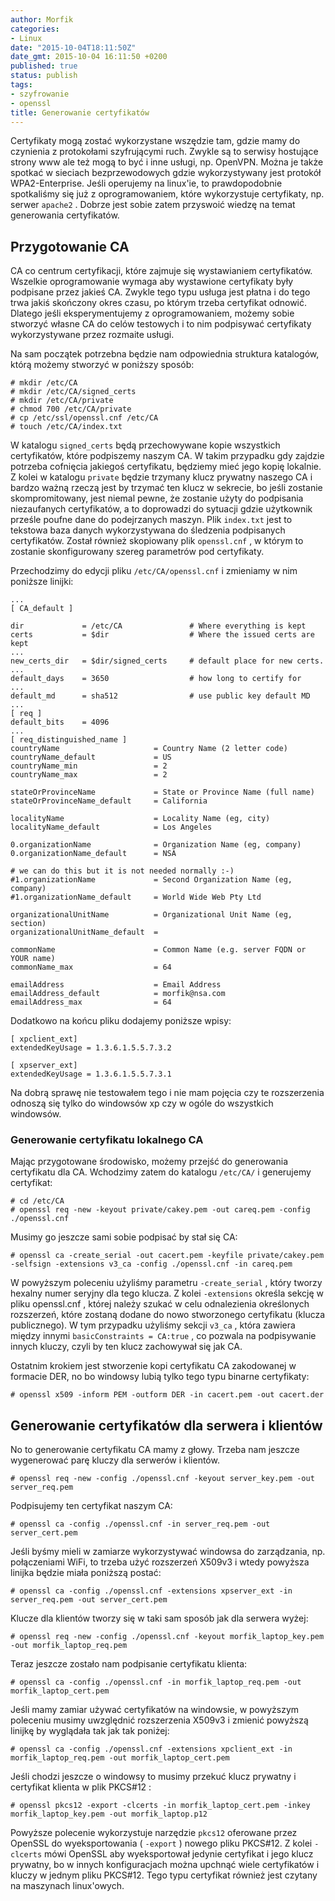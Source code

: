 ```yaml
---
author: Morfik
categories:
- Linux
date: "2015-10-04T18:11:50Z"
date_gmt: 2015-10-04 16:11:50 +0200
published: true
status: publish
tags:
- szyfrowanie
- openssl
title: Generowanie certyfikatów
---
```


Certyfikaty mogą zostać wykorzystane wszędzie tam, gdzie mamy do czynienia z protokołami
szyfrującymi ruch. Zwykle są to serwisy hostujące strony www ale też mogą to być i inne usługi, np.
OpenVPN. Można je także spotkać w sieciach bezprzewodowych gdzie wykorzystywany jest protokół
WPA2-Enterprise. Jeśli operujemy na linux'ie, to prawdopodobnie spotkaliśmy się już z
oprogramowaniem, które wykorzystuje certyfikaty, np. serwer `apache2` . Dobrze jest sobie zatem
przyswoić wiedzę na temat generowania certyfikatów.

<!--more-->
## Przygotowanie CA

CA co centrum certyfikacji, które zajmuje się wystawianiem certyfikatów. Wszelkie oprogramowanie
wymaga aby wystawione certyfikaty były podpisane przez jakieś CA. Zwykle tego typu usługa jest
płatna i do tego trwa jakiś skończony okres czasu, po którym trzeba certyfikat odnowić. Dlatego
jeśli eksperymentujemy z oprogramowaniem, możemy sobie stworzyć własne CA do celów testowych i to
nim podpisywać certyfikaty wykorzystywane przez rozmaite usługi.

Na sam początek potrzebna będzie nam odpowiednia struktura katalogów, którą możemy stworzyć w
poniższy sposób:

    # mkdir /etc/CA
    # mkdir /etc/CA/signed_certs
    # mkdir /etc/CA/private
    # chmod 700 /etc/CA/private
    # cp /etc/ssl/openssl.cnf /etc/CA
    # touch /etc/CA/index.txt

W katalogu `signed_certs` będą przechowywane kopie wszystkich certyfikatów, które podpiszemy naszym
CA. W takim przypadku gdy zajdzie potrzeba cofnięcia jakiegoś certyfikatu, będziemy mieć jego kopię
lokalnie. Z kolei w katalogu `private` będzie trzymany klucz prywatny naszego CA i bardzo ważną
rzeczą jest by trzymać ten klucz w sekrecie, bo jeśli zostanie skompromitowany, jest niemal pewne,
że zostanie użyty do podpisania niezaufanych certyfikatów, a to doprowadzi do sytuacji gdzie
użytkownik prześle poufne dane do podejrzanych maszyn. Plik `index.txt` jest to tekstowa baza
danych wykorzystywana do śledzenia podpisanych certyfikatów. Został również skopiowany plik
`openssl.cnf` , w którym to zostanie skonfigurowany szereg parametrów pod certyfikaty.

Przechodzimy do edycji pliku `/etc/CA/openssl.cnf` i zmieniamy w nim poniższe linijki:

    ...
    [ CA_default ]
    
    dir             = /etc/CA               # Where everything is kept
    certs           = $dir                  # Where the issued certs are kept
    ...
    new_certs_dir   = $dir/signed_certs     # default place for new certs.
    ...
    default_days    = 3650                  # how long to certify for
    ...
    default_md      = sha512                # use public key default MD
    ...
    [ req ]
    default_bits    = 4096
    ...
    [ req_distinguished_name ]
    countryName                     = Country Name (2 letter code)
    countryName_default             = US
    countryName_min                 = 2
    countryName_max                 = 2
    
    stateOrProvinceName             = State or Province Name (full name)
    stateOrProvinceName_default     = California
    
    localityName                    = Locality Name (eg, city)
    localityName_default            = Los Angeles
    
    0.organizationName              = Organization Name (eg, company)
    0.organizationName_default      = NSA
    
    # we can do this but it is not needed normally :-)
    #1.organizationName             = Second Organization Name (eg, company)
    #1.organizationName_default     = World Wide Web Pty Ltd
    
    organizationalUnitName          = Organizational Unit Name (eg, section)
    organizationalUnitName_default  =
    
    commonName                      = Common Name (e.g. server FQDN or YOUR name)
    commonName_max                  = 64
    
    emailAddress                    = Email Address
    emailAddress_default            = morfik@nsa.com
    emailAddress_max                = 64

Dodatkowo na końcu pliku dodajemy poniższe wpisy:

    [ xpclient_ext]
    extendedKeyUsage = 1.3.6.1.5.5.7.3.2
    
    [ xpserver_ext]
    extendedKeyUsage = 1.3.6.1.5.5.7.3.1

Na dobrą sprawę nie testowałem tego i nie mam pojęcia czy te rozszerzenia odnoszą się tylko do
windowsów xp czy w ogóle do wszystkich windowsów.

### Generowanie certyfikatu lokalnego CA

Mając przygotowane środowisko, możemy przejść do generowania certyfikatu dla CA. Wchodzimy zatem do
katalogu `/etc/CA/` i generujemy certyfikat:

    # cd /etc/CA
    # openssl req -new -keyout private/cakey.pem -out careq.pem -config ./openssl.cnf

Musimy go jeszcze sami sobie podpisać by stał się
    CA:

    # openssl ca -create_serial -out cacert.pem -keyfile private/cakey.pem -selfsign -extensions v3_ca -config ./openssl.cnf -in careq.pem

W powyższym poleceniu użyliśmy parametru `-create_serial` , który tworzy hexalny numer seryjny dla
tego klucza. Z kolei `-extensions` określa sekcję w pliku openssl.cnf , której należy szukać w celu
odnalezienia określonych rozszerzeń, które zostaną dodane do nowo stworzonego certyfikatu (klucza
publicznego). W tym przypadku użyliśmy sekcji `v3_ca` , która zawiera między innymi
`basicConstraints = CA:true` , co pozwala na podpisywanie innych kluczy, czyli by ten klucz
zachowywał się jak CA.

Ostatnim krokiem jest stworzenie kopi certyfikatu CA zakodowanej w formacie DER, no bo windowsy
lubią tylko tego typu binarne certyfikaty:

    # openssl x509 -inform PEM -outform DER -in cacert.pem -out cacert.der

## Generowanie certyfikatów dla serwera i klientów

No to generowanie certyfikatu CA mamy z głowy. Trzeba nam jeszcze wygenerować parę kluczy dla
serwerów i klientów.

    # openssl req -new -config ./openssl.cnf -keyout server_key.pem -out server_req.pem

Podpisujemy ten certyfikat naszym CA:

    # openssl ca -config ./openssl.cnf -in server_req.pem -out server_cert.pem

Jeśli byśmy mieli w zamiarze wykorzystywać windowsa do zarządzania, np. połączeniami WiFi, to trzeba
użyć rozszerzeń X509v3 i wtedy powyższa linijka będzie miała poniższą
    postać:

    # openssl ca -config ./openssl.cnf -extensions xpserver_ext -in server_req.pem -out server_cert.pem

Klucze dla klientów tworzy się w taki sam sposób jak dla serwera
    wyżej:

    # openssl req -new -config ./openssl.cnf -keyout morfik_laptop_key.pem -out morfik_laptop_req.pem

Teraz jeszcze zostało nam podpisanie certyfikatu klienta:

    # openssl ca -config ./openssl.cnf -in morfik_laptop_req.pem -out morfik_laptop_cert.pem

Jeśli mamy zamiar używać certyfikatów na windowsie, w powyższym poleceniu musimy uwzględnić
rozszerzenia X509v3 i zmienić powyższą linijkę by wyglądała tak jak tak
    poniżej:

    # openssl ca -config ./openssl.cnf -extensions xpclient_ext -in morfik_laptop_req.pem -out morfik_laptop_cert.pem

Jeśli chodzi jeszcze o windowsy to musimy przekuć klucz prywatny i certyfikat klienta w plik
PKCS\#12
    :

    # openssl pkcs12 -export -clcerts -in morfik_laptop_cert.pem -inkey morfik_laptop_key.pem -out morfik_laptop.p12

Powyższe polecenie wykorzystuje narzędzie `pkcs12` oferowane przez OpenSSL do wyeksportowania (
`-export` ) nowego pliku PKCS\#12. Z kolei `-clcerts` mówi OpenSSL aby wyeksportował jedynie
certyfikat i jego klucz prywatny, bo w innych konfiguracjach można upchnąć wiele certyfikatów i
kluczy w jednym pliku PKCS\#12. Tego typu certyfikat również jest czytany na maszynach linux'owych.

